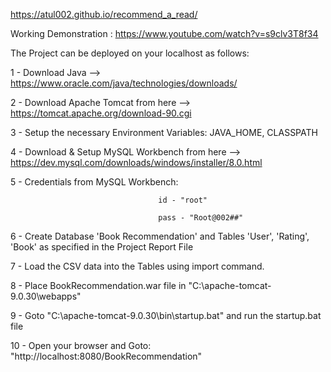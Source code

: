 https://atul002.github.io/recommend_a_read/
 
Working Demonstration : https://www.youtube.com/watch?v=s9clv3T8f34






The Project can be deployed on your localhost as follows:

1 - Download Java --> https://www.oracle.com/java/technologies/downloads/

2 - Download Apache Tomcat from here --> https://tomcat.apache.org/download-90.cgi

3 - Setup the necessary Environment Variables: JAVA_HOME, CLASSPATH

4 - Download & Setup MySQL Workbench from here --> https://dev.mysql.com/downloads/windows/installer/8.0.html

5 - Credentials from MySQL Workbench:

                                     id - "root"
                                     
                                     pass - "Root@002##"
                                     
                                     

6 - Create Database 'Book Recommendation' and Tables 'User', 'Rating', 'Book' as specified in the Project Report File

7 - Load the CSV data into the Tables using import command.

8 - Place BookRecommendation.war file in "C:\apache-tomcat-9.0.30\webapps"

9 - Goto "C:\apache-tomcat-9.0.30\bin\startup.bat" and run the startup.bat file

10 - Open your browser and Goto: "http://localhost:8080/BookRecommendation"
